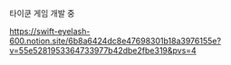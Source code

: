 타이쿤 게임 개발 중


https://swift-eyelash-600.notion.site/6b8a6424dc8e47698301b18a3976155e?v=55e5281953364733977b42dbe2fbe319&pvs=4

